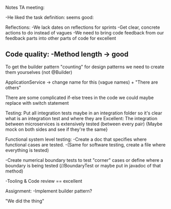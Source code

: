 Notes TA meeting:

-He liked the task definition: seems good:

Reflections:
-We lack dates on reflections for sprints
-Get clear, concrete actions to do instead of vagues
-We need to bring code feedback from our feedback parts into other parts of code for excellent

Code quality:
-Method length -> good
-

To get the builder pattern "counting" for design patterns we need to create them yourselves (not @Builder)

ApplicationService -> change name for this (vague names) + "There are others"

There are some complicated if-else trees in the code we could maybe replace with switch statement

Testing:
Put all integration tests maybe in an integration folder so it's clear what is an integration test and where they are
Excellent: The integration between microservices is extensively tested (between every pair) {Maybe mock on both sides and see if they're the same}

Functional system level testing: 
-Create a doc that specifies where functional cases are tested.
-(Same for software testing, create a file where everything is tested)

-Create numerical boundary tests to test "corner" cases or define where a boundary is being tested (//BoundaryTest or maybe put in javadoc of that method)

-Tooling & Code review == excellent

Assignment:
-Implement builder pattern?

"We did the thing"